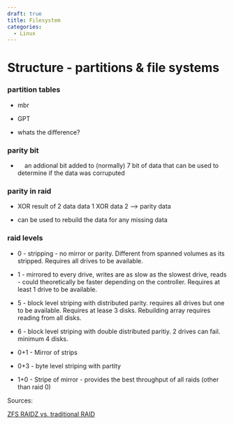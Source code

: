 ```yaml
---
draft: true
title: Filesystem
categories:
  - Linux
---
```


# Structure - partitions & file systems

### partition tables

- mbr

- GPT

- whats the difference?

### parity bit

-     an addional bit added to (normally) 7 bit of data that can be used to determine if the data was corruputed

### parity in raid

- XOR result of 2 data data 1  XOR data 2 --> parity data

- can be used to rebuild the data for any missing data

### raid levels

- 0 - stripping - no mirror or parity. Different from spanned volumes as its stripped. Requires all drives to be available.

- 1 - mirrored to every drive, writes are as slow as the slowest drive, reads - could theoretically be faster depending on the controller. Requires at least 1 drive to be available.

- 5  - block level striping with distributed parity. requires all drives but one to be available. Requires at lease 3 disks. Rebuilding array requires reading from all disks.

- 6 - block level striping with double distributed paritiy. 2 drives can fail. minimum 4 disks.

- 0+1 - Mirror of strips

- 0+3 - byte level striping with partity

- 1+0 - Stripe of mirror - provides the best throughput of all raids (other than raid 0)

Sources:

[ZFS RAIDZ vs. traditional RAID](https://www.klennet.com/notes/2019-07-04-raid5-vs-raidz.aspx)
